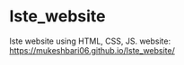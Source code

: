 # Iste_website
Iste website using HTML, CSS, JS. 
website:  https://mukeshbari06.github.io/Iste_website/
